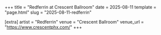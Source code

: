 +++
title = "Redferrin at Crescent Ballroom"
date = 2025-08-11
template = "page.html"
slug = "2025-08-11-redferrin"

[extra]
artist = "Redferrin"
venue = "Crescent Ballroom"
venue_url = "https://www.crescentphx.com/"
+++

